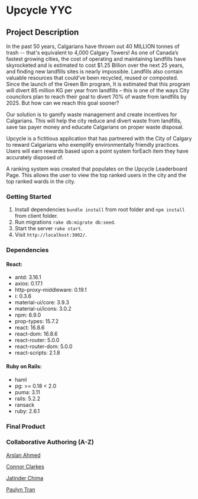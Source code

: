 # Upcycle YYC

## Project Description

In the past 50 years, Calgarians have thrown out 40 MILLION tonnes of trash -- that's equivalent to 4,000 Calgary Towers!
As one of Canada’s fastest growing cities, the cost of operating and maintaining landfills have skyrocketed and is estimated to cost $1.25 Billion over the next 25 years, and finding new landfills sites is nearly impossible.
Landfills also contain valuable resources that could’ve been recycled, reused or composted.
Since the launch of the Green Bin program, It is estimated that this program will divert 85 million KG per year from landfills – this is one of the ways City councilors plan to reach their goal to divert 70% of waste from landfills by 2025.
But how can we reach this goal sooner?

Our solution is to gamify waste management and create incentives for Calgarians. This will help the city reduce and divert waste from landfills, save tax payer money and educate Calgarians on proper waste disposal. 

Upcycle is a fictitious application that has partnered with the City of Calgary to reward Calgarians who exemplify environmentally friendly practices. Users will earn rewards based upon a point system forEach item they have accurately disposed of.

A ranking system was created that populates on the Upcycle Leaderboard Page. This allows the user to view the top ranked users in the city and the top ranked wards in the city.

### Getting Started

1. Install dependencies `bundle install` from root folder and `npm install` from client folder.
2. Run migrations `rake db:migrate db:seed`.
3. Start the server `rake start`.
4. Visit `http://localhost:3002/`.


### Dependencies

#### React:
* antd: 3.16.1
* axios: 0.17.1
* http-proxy-middleware: 0.19.1
* i: 0.3.6
* material-ui/core: 3.9.3
* material-ui/icons: 3.0.2
* npm: 6.9.0
* prop-types: 15.7.2
* react: 16.8.6
* react-dom: 16.8.6
* react-router: 5.0.0
* react-router-dom: 5.0.0
* react-scripts: 2.1.8

#### Ruby on Rails:
* haml
* pg: >= 0.18 < 2.0
* puma: 3.11
* rails: 5.2.2
* ransack
* ruby: 2.6.1

### Final Product



### Collaborative Authoring (A-Z)

[Arslan Ahmed](https://github.com/arslanah99)

[Connor Clarkes](https://github.com/Cclarkes)

[Jatinder Chima](https://github.com/jatinderchima)

[Paulyn Tran](https://github.com/tranpaulyn)
